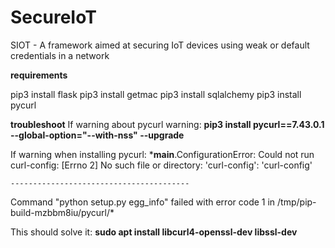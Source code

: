 # SecureIoT
SIOT - A framework aimed at securing IoT devices using weak or default credentials in a network

**requirements**

pip3 install flask
pip3 install getmac
pip3 install sqlalchemy
pip3 install pycurl


**troubleshoot**
If warning about pycurl warning:
**pip3 install pycurl==7.43.0.1 --global-option="--with-nss" --upgrade**

If warning when installing pycurl:
*__main__.ConfigurationError: Could not run curl-config: [Errno 2] No such file or directory: 'curl-config': 'curl-config'
    
    ----------------------------------------
Command "python setup.py egg_info" failed with error code 1 in /tmp/pip-build-mzbbm8iu/pycurl/*

This should solve it:
**sudo apt install libcurl4-openssl-dev libssl-dev**
